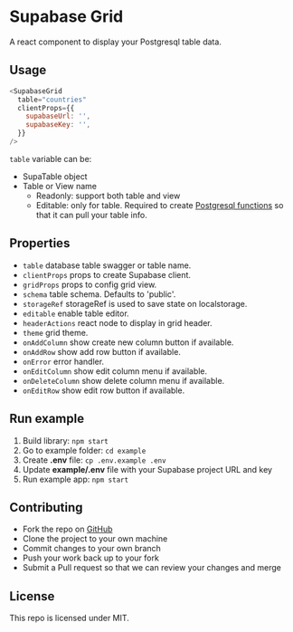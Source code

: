 # Supabase Grid

A react component to display your Postgresql table data.

## Usage

```js
<SupabaseGrid
  table="countries"
  clientProps={{
    supabaseUrl: '',
    supabaseKey: '',
  }}
/>
```

`table` variable can be:

- SupaTable object
- Table or View name
  - Readonly: support both table and view
  - Editable: only for table. Required to create [Postgresql functions](FUNCTIONS.md) so that it can pull your table info.

## Properties

- `table` database table swagger or table name.
- `clientProps` props to create Supabase client.
- `gridProps` props to config grid view.
- `schema` table schema. Defaults to 'public'.
- `storageRef` storageRef is used to save state on localstorage.
- `editable` enable table editor.
- `headerActions` react node to display in grid header.
- `theme` grid theme.
- `onAddColumn` show create new column button if available.
- `onAddRow` show add row button if available.
- `onError` error handler.
- `onEditColumn` show edit column menu if available.
- `onDeleteColumn` show delete column menu if available.
- `onEditRow` show edit row button if available.

## Run example

1. Build library: `npm start`
2. Go to example folder: `cd example`
3. Create **.env** file: `cp .env.example .env`
4. Update **example/.env** file with your Supabase project URL and key
5. Run example app: `npm start`

## Contributing

- Fork the repo on [GitHub](https://github.com/supabase/grid)
- Clone the project to your own machine
- Commit changes to your own branch
- Push your work back up to your fork
- Submit a Pull request so that we can review your changes and merge

## License

This repo is licensed under MIT.
